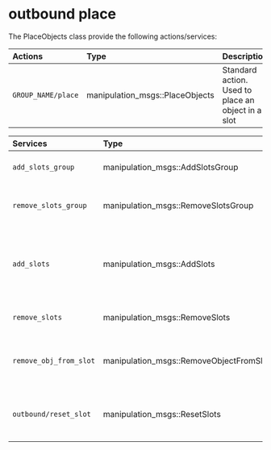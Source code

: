 # outbound place #

The PlaceObjects class provide the following actions/services:
 
| Actions | Type | Description | 
|:--- | :----  | :------------------ | 
| `GROUP_NAME/place` | manipulation_msgs::PlaceObjects | Standard action. Used to place an object in a slot |


| Services | Type | Description | 
|:--- | :----  | :------------------ | 
| `add_slots_group` | manipulation_msgs::AddSlotsGroup | To add a list of slots groups |
| `remove_slots_group` | manipulation_msgs::RemoveSlotsGroup | To remove a list of slots groups |
| `add_slots` | manipulation_msgs::AddSlots | To add a list of slots N.B. a slot need to be always contained in a group |
| `remove_slots` | manipulation_msgs::RemoveSlots | To remove a list of slots |
| `remove_obj_from_slot` | manipulation_msgs::RemoveObjectFromSlot | To remove a single object from a specific slot  |
| `outbound/reset_slot` | manipulation_msgs::ResetSlots | To reset a list of slots from the objects contained |

